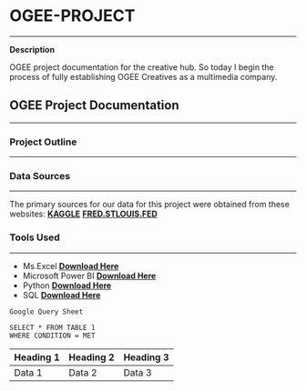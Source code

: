 # OGEE-PROJECT
---
**Description**

OGEE project documentation for the creative hub. So today I begin the process of fully establishing OGEE Creatives as a multimedia company.

## OGEE Project Documentation
---
### Project Outline
---
### Data Sources
---
The primary sources for our data for this project were obtained from these websites:
[**KAGGLE**](www.kaggle.com)
[**FRED.STLOUIS.FED**](www.fred.stlouisfed.com)

### Tools Used
---
- Ms.Excel [**Download Here**](https://www.microsoft.com/en-us/microsoft-365/excel)
- Microsoft Power BI [**Download Here**](https://www.microsoft.com/en-us/download/details.aspx?id=58494)
- Python [**Download Here**](https://www.python.org/)
- SQL [**Download Here**](https://aws.amazon.com/what-is/sql/#:~:text=Structured%20query%20language%20(SQL)%20is,relationships%20between%20the%20data%20values.)



```
Google Query Sheet

SELECT * FROM TABLE 1
WHERE CONDITION = MET
```




|Heading 1|Heading 2|Heading 3|
|---------|---------|---------|
|Data 1|Data 2|Data 3|







